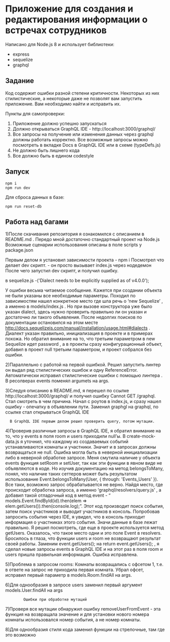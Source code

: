 # Приложение для создания и редактирования информации о встречах сотрудников

Написано для Node.js 8 и использует библиотеки:
* express
* sequelize
* graphql

## Задание
Код содержит ошибки разной степени критичности. Некоторых из них стилистические, а некоторые даже не позволят вам запустить приложение. Вам необходимо найти и исправить их.

Пункты для самопроверки:
1. Приложение должно успешно запускаться
2. Должно открываться GraphQL IDE - http://localhost:3000/graphql/
3. Все запросы на получение или изменения данных через graphql должны работать корректно. Все возможные запросы можно посмотреть в вкладке Docs в GraphQL IDE или в схеме (typeDefs.js)
4. Не должно быть лишнего кода
5. Все должно быть в едином codestyle

## Запуск
```
npm i
npm run dev
```

Для сброса данных в базе:
```
npm run reset-db
```

## Работа над багами
1)После скачивания репозитория я ознакомился с описанием в README.md . Передо мной достаточно стандартный проект на Node.js Возможные сценарии использования описаны в поле scripts у package.json

Первым делом я установил зависимости проекта - npm i Посмотрел что делает dev скрипт. - он просто вызывает index.js через нодедемон После чего запустил dev скрипт, и получил ошибку.

в sequelize.js -('Dialect needs to be explicitly supplied as of v4.0.0');

У ошибки весьма читаемое сообщение. Кажется при создании объекта не были указаны все необходимые параметры. Походил по зависимостям нашел конкретное место где шла речь о ‘new Sequelize’ , а именно в models/index.js . Но при вызове конструктора уже было указан dialect, здесь нужно проверить правильно ли он указан и достаточно ли такого объявления. После недолгих поисков по документации остановился на этом месте http://docs.sequelizejs.com/manual/installation/usage.html#dialects . Диалект указан правильно, инициализация в проекте и в примерах похожа. Но обратил внимание на то, что третьим параметром в new Sequelize идет password , а в проекты сразу конфигурационный объект, добавил в проект null третьим параметром, и проект собрался без ошибки.

2)Параллельно с работой на первой ошибкой. Решил запустить линтер он выдал ряд стилистических ошибок и одну ReferenceError. Автоматически исправил стилистические ошибки с помощью линтера . В ресолверах events поменял argumets на args.

3)Следуя описанию в README.md, я перешел по ссылке http://localhost:3000/graphql/ и получил ошибку Cannot GET /graphql. Стал смотреть в чем причина. Начал с роутов в index.js, и сразу нашел ошибку - опечатку в объявлении пути. Заменил graphgl на graphql, по ссылке стал открываться GraphQL IDE

      В GraphQL IDE первым делом решил проверить query, потом мутации.
4)Проверив различные запросы в GraphQL IDE, я обратил внимание на то, что у events в поля room и users приходили null’ы. В create-mock-data.js я уточнил, что каждому из создаваемых событий устанавливаются комнаты и участники. Значит и в запросах должны возвращаться не null. Ошибка могла быть в неверной инициализации либо в неверной обработке запросе. Меня смутила наличие у объекта events функция setRoom и setUser, так как эти функции в явном виде не объявляются в коде. Но изучив документацию на метод belongsToMany, понял, что наличие таких сеттеров может быть результатом использование Event.belongsToMany(User, { through: 'Events_Users' }). Все таки, возможно запрос обрабатывается не верно. Найдя место, где происходит обработка запроса, а именно ‘graphql/resolvers/query.js’ , а добавил такой отладочный код в метод event - “ models.Event.findById(id).then(elem => elem.getUsers()).then(console.log);”. Этот код производит поиск события, затем поиск участников и выводит участников в консоль. Попробовав запросить события через IDE, я увидел, что в консоль приходит информация о участниках этого события. Значи данные в базе лежат правильно. Я решил посмотреть, где еще в проекте используется метод getUsers. Оказалось, что такое место одни и это поле Event в resolvers. Бросилось в глаза, что функции users и room не возвращают результат своей работы. Заменим event.getUsers(); на return event.getUsers(); , я сделал новые запросы events в GraphQL IDE и на этот раз в поля room и users пришла правильная информация. Ошибка исправлена.

5)Проблема в запросом rooms: Комнаты возвращались с офсетом 1, т.е. в ответе на запрос не приходила первая комната. Убрал офсет, исправил первый параметр в models.Room.findAll на args.

6)Для однообразия в запросе users заменил первый аргумент models.User.findAll на args
            
            Ошибки при обработке мутаций 
7)Проверя все мутации обнаружил ошибку removeUserFromEvent - эта функция на возвращала значение и для установки нового номера комнаты использовался номер события, а не номер комнаты.

8)Для однообразия стиля кода заменил функции на стрелочные, там где это возможно

